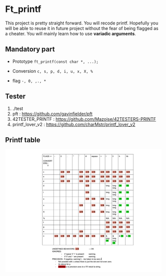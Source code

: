 # Ft_printf
This project is pretty straight forward. You will recode printf.
Hopefully you will be able to reuse it in future project without the fear of being flagged as a cheater.
You will mainly learn how to use **variadic arguments**.

## Mandatory part
+ Prototype
`ft_printf(const char *, ...);`

+ Conversion
`c, s, p, d, i, u, x, X, %`

+ flag
`-, 0, ,., *`

## Tester
1. ./test
2. pft : https://github.com/gavinfielder/pft
3. 42TESTER_PRINTF : https://github.com/Mazoise/42TESTERS-PRINTF
4. printf_lover_v2 : https://github.com/charMstr/printf_lover_v2

## Printf table
![printf_table](./printf_table.png)
